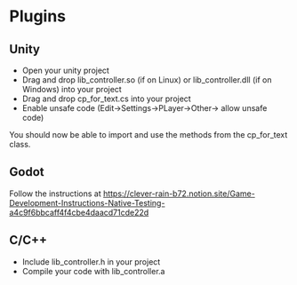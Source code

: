 # Plugins

## Unity

- Open your unity project
- Drag and drop lib_controller.so (if on Linux) or lib_controller.dll (if on Windows) into your project
- Drag and drop cp_for_text.cs into your project
- Enable unsafe code (Edit->Settings->PLayer->Other-> allow unsafe code)

You should now be able to import and use the methods from the cp_for_text class.

## Godot

Follow the instructions at https://clever-rain-b72.notion.site/Game-Development-Instructions-Native-Testing-a4c9f6bbcaff4f4cbe4daacd71cde22d

## C/C++

- Include lib_controller.h in your project
- Compile your code with lib_controller.a
